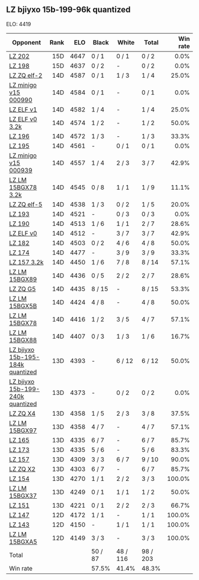 ## LZ bjiyxo 15b-199-96k quantized ##

ELO: 4419

Opponent | Rank | ELO | Black | White | Total | Win rate
---------|-----:|----:|-------|-------|-------|-------:
[LZ 202](LZ%20202.md) | 15D | 4647 | 0 / 1 | 0 / 1 | 0 / 2 | 0.0%
[LZ 198](LZ%20198.md) | 15D | 4637 | 0 / 2 | - | 0 / 2 | 0.0%
[LZ ZQ elf-2](LZ%20ZQ%20elf-2.md) | 14D | 4587 | 0 / 1 | 1 / 3 | 1 / 4 | 25.0%
[LZ minigo v15 000990](LZ%20minigo%20v15%20000990.md) | 14D | 4584 | 0 / 1 | - | 0 / 1 | 0.0%
[LZ ELF v1](LZ%20ELF%20v1.md) | 14D | 4582 | 1 / 4 | - | 1 / 4 | 25.0%
[LZ ELF v0 3.2k](LZ%20ELF%20v0%203.2k.md) | 14D | 4574 | 1 / 2 | - | 1 / 2 | 50.0%
[LZ 196](LZ%20196.md) | 14D | 4572 | 1 / 3 | - | 1 / 3 | 33.3%
[LZ 195](LZ%20195.md) | 14D | 4561 | - | 0 / 1 | 0 / 1 | 0.0%
[LZ minigo v15 000939](LZ%20minigo%20v15%20000939.md) | 14D | 4557 | 1 / 4 | 2 / 3 | 3 / 7 | 42.9%
[LZ LM 15BGX78 3.2k](LZ%20LM%2015BGX78%203.2k.md) | 14D | 4545 | 0 / 8 | 1 / 1 | 1 / 9 | 11.1%
[LZ ZQ elf-5](LZ%20ZQ%20elf-5.md) | 14D | 4538 | 1 / 3 | 0 / 2 | 1 / 5 | 20.0%
[LZ 193](LZ%20193.md) | 14D | 4521 | - | 0 / 3 | 0 / 3 | 0.0%
[LZ 190](LZ%20190.md) | 14D | 4513 | 1 / 6 | 1 / 1 | 2 / 7 | 28.6%
[LZ ELF v0](LZ%20ELF%20v0.md) | 14D | 4512 | - | 3 / 7 | 3 / 7 | 42.9%
[LZ 182](LZ%20182.md) | 14D | 4503 | 0 / 2 | 4 / 6 | 4 / 8 | 50.0%
[LZ 174](LZ%20174.md) | 14D | 4477 | - | 3 / 9 | 3 / 9 | 33.3%
[LZ 157 3.2k](LZ%20157%203.2k.md) | 14D | 4450 | 1 / 6 | 7 / 8 | 8 / 14 | 57.1%
[LZ LM 15BGX89](LZ%20LM%2015BGX89.md) | 14D | 4436 | 0 / 5 | 2 / 2 | 2 / 7 | 28.6%
[LZ ZQ G5](LZ%20ZQ%20G5.md) | 14D | 4435 | 8 / 15 | - | 8 / 15 | 53.3%
[LZ LM 15BGX5B](LZ%20LM%2015BGX5B.md) | 14D | 4424 | 4 / 8 | - | 4 / 8 | 50.0%
[LZ LM 15BGX78](LZ%20LM%2015BGX78.md) | 14D | 4416 | 1 / 2 | 3 / 5 | 4 / 7 | 57.1%
[LZ LM 15BGX88](LZ%20LM%2015BGX88.md) | 14D | 4407 | 0 / 3 | 1 / 3 | 1 / 6 | 16.7%
[LZ bjiyxo 15b-195-184k quantized](LZ%20bjiyxo%2015b-195-184k%20quantized.md) | 13D | 4393 | - | 6 / 12 | 6 / 12 | 50.0%
[LZ bjiyxo 15b-199-240k quantized](LZ%20bjiyxo%2015b-199-240k%20quantized.md) | 13D | 4373 | - | 0 / 2 | 0 / 2 | 0.0%
[LZ ZQ X4](LZ%20ZQ%20X4.md) | 13D | 4358 | 1 / 5 | 2 / 3 | 3 / 8 | 37.5%
[LZ LM 15BGX97](LZ%20LM%2015BGX97.md) | 13D | 4358 | 4 / 7 | - | 4 / 7 | 57.1%
[LZ 165](LZ%20165.md) | 13D | 4335 | 6 / 7 | - | 6 / 7 | 85.7%
[LZ 173](LZ%20173.md) | 13D | 4335 | 5 / 6 | - | 5 / 6 | 83.3%
[LZ 157](LZ%20157.md) | 13D | 4309 | 3 / 3 | 6 / 7 | 9 / 10 | 90.0%
[LZ ZQ X2](LZ%20ZQ%20X2.md) | 13D | 4303 | 6 / 7 | - | 6 / 7 | 85.7%
[LZ 154](LZ%20154.md) | 13D | 4270 | 1 / 1 | 2 / 2 | 3 / 3 | 100.0%
[LZ LM 15BGX37](LZ%20LM%2015BGX37.md) | 13D | 4249 | 0 / 1 | 1 / 1 | 1 / 2 | 50.0%
[LZ 151](LZ%20151.md) | 13D | 4221 | 0 / 1 | 2 / 2 | 2 / 3 | 66.7%
[LZ 147](LZ%20147.md) | 12D | 4172 | 1 / 1 | - | 1 / 1 | 100.0%
[LZ 143](LZ%20143.md) | 12D | 4150 | - | 1 / 1 | 1 / 1 | 100.0%
[LZ LM 15BGXA5](LZ%20LM%2015BGXA5.md) | 12D | 4149 | 3 / 3 | - | 3 / 3 | 100.0%
Total | | | 50 / 87 | 48 / 116 | 98 / 203 | 
Win rate| | | 57.5% | 41.4% | 48.3% | 
